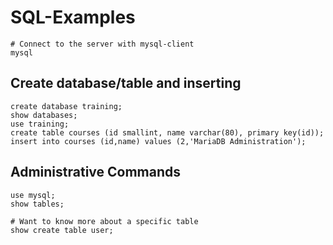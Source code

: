# SQL-Examples 

```
# Connect to the server with mysql-client
mysql
```
## Create database/table and inserting 

```
create database training;
show databases;
use training;
create table courses (id smallint, name varchar(80), primary key(id));
insert into courses (id,name) values (2,'MariaDB Administration');
```

## Administrative Commands 


```
use mysql;
show tables;

# Want to know more about a specific table
show create table user;
```

